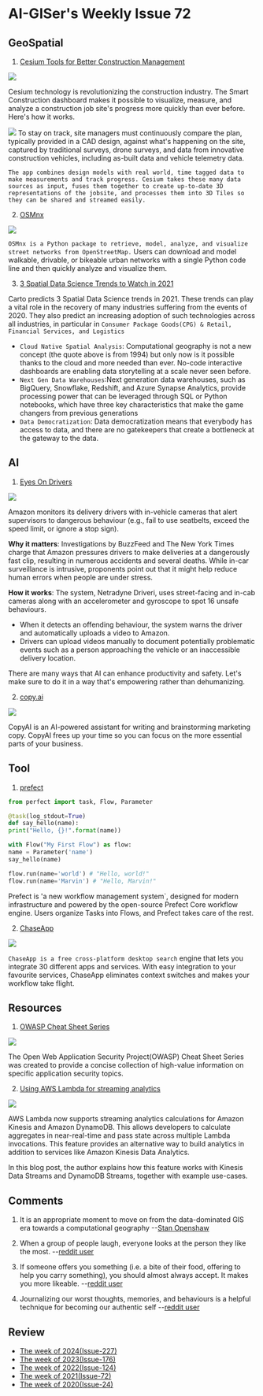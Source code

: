 # AI-GISer's Weekly Issue 72

## GeoSpatial

1. [Cesium Tools for Better Construction Management](https://cesium.com/blog/2020/03/30/construction-with-cesium/)

![](https://cesium.com/blog/images/2020/03-30/progress.jpg)

Cesium technology is revolutionizing the construction industry. The Smart Construction dashboard makes it possible to visualize, measure, and analyze a construction job site's progress more quickly than ever before. Here's how it works.

![](https://cesium.com/blog/images/2020/03-30/construction-data.png)
To stay on track, site managers must continuously compare the plan, typically provided in a CAD design, against what's happening on the site, captured by traditional surveys, drone surveys, and data from innovative construction vehicles, including as-built data and vehicle telemetry data.

`The app combines design models with real world, time tagged data to make measurements and track progress. Cesium takes these many data sources as input, fuses them together to create up-to-date 3D representations of the jobsite, and processes them into 3D Tiles so they can be shared and streamed easily.`

2. [OSMnx](https://github.com/gboeing/osmnx)

![](https://i2.wp.com/geoffboeing.com/wp-content/uploads/2017/04/square-mile-street-networks.jpg?resize=768%2C617&ssl=1)

`OSMnx is a Python package to retrieve, model, analyze, and visualize street networks from OpenStreetMap.` Users can download and model walkable, drivable, or bikeable urban networks with a single Python code line and then quickly analyze and visualize them.

3. [3 Spatial Data Science Trends to Watch in 2021](https://carto.com/blog/3-spatial-data-science-trends-to-watch-in-2021/)

Carto predicts 3 Spatial Data Science trends in 2021. These trends can play a vital role in the recovery of many industries suffering from the events of 2020. They also predict an increasing adoption of such technologies across all industries, in particular in `Consumer Package Goods(CPG) & Retail, Financial Services, and Logistics`

- `Cloud Native Spatial Analysis`: Computational geography is not a new concept (the quote above is from 1994) but only now is it possible thanks to the cloud and more needed than ever. No-code interactive dashboards are enabling data storytelling at a scale never seen before.
- `Next Gen Data Warehouses`:Next generation data warehouses, such as BigQuery, Snowflake, Redshift, and Azure Synapse Analytics, provide processing power that can be leveraged through SQL or Python notebooks, which have three key characteristics that make the game changers from previous generations
- `Data Democratization`: Data democratization means that everybody has access to data, and there are no gatekeepers that create a bottleneck at the gateway to the data.

## AI

1. [Eyes On Drivers](https://www.deeplearning.ai/the-batch/issue-78/)

![](https://www.deeplearning.ai/wp-content/uploads/2021/02/CARCAM.gif)

Amazon monitors its delivery drivers with in-vehicle cameras that alert supervisors to dangerous behaviour (e.g., fail to use seatbelts, exceed the speed limit, or ignore a stop sign).

**Why it matters**: Investigations by BuzzFeed and The New York Times charge that Amazon pressures drivers to make deliveries at a dangerously fast clip, resulting in numerous accidents and several deaths. While in-car surveillance is intrusive, proponents point out that it might help reduce human errors when people are under stress.

**How it works**: The system, Netradyne Driveri, uses street-facing and in-cab cameras along with an accelerometer and gyroscope to spot 16 unsafe behaviours.

- When it detects an offending behaviour, the system warns the driver and automatically uploads a video to Amazon.
- Drivers can upload videos manually to document potentially problematic events such as a person approaching the vehicle or an inaccessible delivery location.

There are many ways that AI can enhance productivity and safety. Let's make sure to do it in a way that's empowering rather than dehumanizing.

2. [copy.ai](https://www.copy.ai/)

![](https://www.notion.so/image/https%3A%2F%2Fs3-us-west-2.amazonaws.com%2Fsecure.notion-static.com%2F38512420-d906-4d83-80fd-33f1c3666de4%2FUntitled.png?table=block&id=b0a69ef6-e22f-4a01-932b-db0a9280dceb&spaceId=5b521c02-4d41-434b-99b4-9837e95675ed&width=580&userId=14de8fc7-37ea-4cff-a44b-c3810cc46049&cache=v2)

CopyAI is an AI-powered assistant for writing and brainstorming marketing copy. CopyAI frees up your time so you can focus on the more essential parts of your business.

## Tool

1. [prefect](https://github.com/prefecthq/prefect)

```python
from perfect import task, Flow, Parameter

@task(log_stdout=True)
def say_hello(name):
print("Hello, {}!".format(name))

with Flow("My First Flow") as flow:
name = Parameter('name')
say_hello(name)

flow.run(name='world') # "Hello, world!"
flow.run(name='Marvin') # "Hello, Marvin!"

```

Prefect is 'a new workflow management system`, designed for modern infrastructure and powered by the open-source Prefect Core workflow engine. Users organize Tasks into Flows, and Prefect takes care of the rest.

2. [ChaseApp](https://www.chaseapp.io/?rdt_cid=3268165499200018352)

![](https://hipertextual.com/files/2020/12/ChaseApp-Google-Drive-Mac-740x490.jpg)

`ChaseApp is a free cross-platform desktop search` engine that lets you integrate 30 different apps and services. With easy integration to your favourite services, ChaseApp eliminates context switches and makes your workflow take flight.

## Resources

1. [OWASP Cheat Sheet Series](https://github.com/OWASP/CheatSheetSeries)

![](https://apisecurity.io/encyclopedia/images/owasp/cheat_sheet_thumbnail.jpg)

The Open Web Application Security Project(OWASP) Cheat Sheet Series was created to provide a concise collection of high-value information on specific application security topics.

2. [Using AWS Lambda for streaming analytics](https://aws.amazon.com/blogs/compute/using-aws-lambda-for-streaming-analytics/)

![](https://d2908q01vomqb2.cloudfront.net/1b6453892473a467d07372d45eb05abc2031647a/2020/12/14/streaming-analytics1.png)

AWS Lambda now supports streaming analytics calculations for Amazon Kinesis and Amazon DynamoDB. This allows developers to calculate aggregates in near-real-time and pass state across multiple Lambda invocations. This feature provides an alternative way to build analytics in addition to services like Amazon Kinesis Data Analytics.

In this blog post, the author explains how this feature works with Kinesis Data Streams and DynamoDB Streams, together with example use-cases.

## Comments

1. It is an appropriate moment to move on from the data-dominated GIS era towards a computational geography
   --[Stan Openshaw](https://carto.com/blog/3-spatial-data-science-trends-to-watch-in-2021/)

2. When a group of people laugh, everyone looks at the person they like the most.
   --[reddit user](https://www.reddit.com/r/PsychologicalTricks/comments/5elgfu/pt_when_a_group_of_people_laugh_everyone_looks_at/)

3. If someone offers you something (i.e. a bite of their food, offering to help you carry something), you should almost always accept. It makes you more likeable.
   --[reddit user](https://www.reddit.com/r/PsychologicalTricks/comments/l6ny7w/pt_if_someone_offers_you_something_ie_a_bite_of/)

4. Journalizing our worst thoughts, memories, and behaviours is a helpful technique for becoming our authentic self
   --[reddit user](https://www.reddit.com/r/PsychologicalTricks/comments/l3hzvj/pt_journalizing_our_worst_thoughts_memories_and/)

## Review

- [The week of 2024(Issue-227)](../2024/issue-227.md)
- [The week of 2023(Issue-176)](../2023/issue-176.md)
- [The week of 2022(Issue-124)](../2022/issue-124.md)
- [The week of 2021(Issue-72)](../2021/issue-72.md)
- [The week of 2020(Issue-24)](../2020/issue-24.md)
